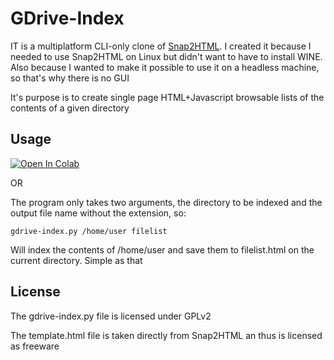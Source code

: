 # GDrive-Index



IT is a multiplatform CLI-only clone of [Snap2HTML](http://www.rlvision.com/snap2html/about.php).
I created it because I needed to use Snap2HTML on Linux but didn't want to have to install WINE. Also because I wanted to make it possible to use it on a headless machine, so that's why there is no GUI 

It's purpose is to create single page HTML+Javascript browsable lists of the contents of a given directory

## Usage

<!-- Open in Colab in Center -->
<a href="https://colab.research.google.com/github/alx-xlx/gdrive-index/blob/master/gdrive_index.ipynb" rel="nofollow"><img src="https://camo.githubusercontent.com/52feade06f2fecbf006889a904d221e6a730c194/68747470733a2f2f636f6c61622e72657365617263682e676f6f676c652e636f6d2f6173736574732f636f6c61622d62616467652e737667" alt="Open In Colab" class='centre' data-canonical-src="https://colab.research.google.com/assets/colab-badge.svg" style="max-width:100%;display:block;margin-left:auto;margin-right:auto;"></a>

OR

The program only takes two arguments, the directory to be indexed and the output file name without the extension, so:

```gdrive-index.py /home/user filelist```
 
Will index the contents of /home/user and save them to filelist.html on the current directory. Simple as that


## License
The gdrive-index.py file is licensed under GPLv2

The template.html file is taken directly from Snap2HTML an thus is licensed as freeware
